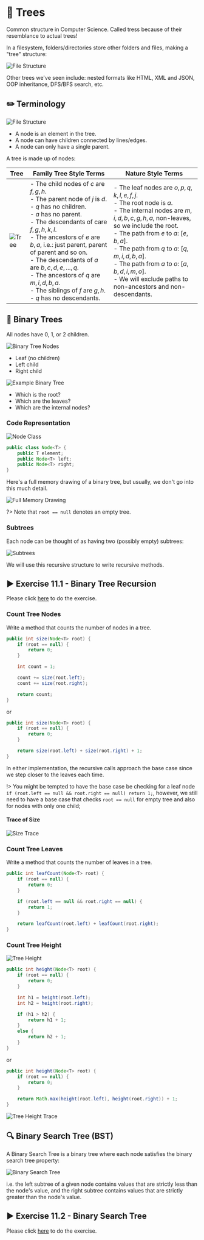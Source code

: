 # 🌳 Trees

Common structure in Computer Science. Called tress because of their resemblance to actual trees!

In a filesystem, folders/directories store other folders and files, making a "tree" structure:

![File Structure](./images/0-File-Structure.png)

Other trees we've seen include: nested formats like HTML, XML and JSON, OOP inheritance, DFS/BFS search, etc.

## ✏️ Terminology

![File Structure](./images/00-Terminology.png)

- A node is an element in the tree.
- A node can have children connected by lines/edges.
- A node can only have a single parent.

A tree is made up of nodes:

| Tree                           | Family Tree Style Terms                                                                                                                                                                                                                                                                                                                                                                                             | Nature Style Terms                                                                                                                                                                                                                                                                                                                                                     |
| ------------------------------ | ------------------------------------------------------------------------------------------------------------------------------------------------------------------------------------------------------------------------------------------------------------------------------------------------------------------------------------------------------------------------------------------------------------------- | ---------------------------------------------------------------------------------------------------------------------------------------------------------------------------------------------------------------------------------------------------------------------------------------------------------------------------------------------------------------------- |
| ![Tree](./images/000-Tree.png) | - The child nodes of $c$ are ${f, g, h}$.<br>- The parent node of $j$ is $d$.<br>- $q$ has no children.<br>- $a$ has no parent.<br>- The descendants of care ${f, g, h, k, l}$.<br>- The ancestors of $e$ are ${b, a}$, i.e.: just parent, parent of parent and so on.<br>- The descendants of $a$ are ${b, c, d, e, ..., q}$.<br>- The ancestors of $q$ are ${m, i, d, b, a}$.<br>- The siblings of $f$ are ${g, h}$.<br>- $q$ has no descendants. | - The leaf nodes are ${o, p, q, k, l, e, f, j}$.<br>- The root node is $a$.<br>- The internal nodes are ${m, i, d, b, c, g, h, a}$, non-leaves, so we include the root.<br>- The path from $e$ to $a$: $[e, b, a]$.<br>- The path from $q$ to $a$: $[q, m, i, d, b, a]$.<br>- The path from $a$ to $o$: $[a, b, d, i, m, o]$.<br>- We will exclude paths to non-ancestors and non-descendants. |

## 🌳 Binary Trees

All nodes have 0, 1, or 2 children.

![Binary Tree Nodes](./images/1-Binary-Tree-Nodes.png)

- Leaf (no children)
- Left child
- Right child

![Example Binary Tree](./images/2-Example-Binary-Tree.png)

- Which is the root?
- Which are the leaves?
- Which are the internal nodes?

### Code Representation

![Node Class](./images/3-Node-Class.png)

```java
public class Node<T> {
    public T element;
    public Node<T> left;
    public Node<T> right;
}
```

Here's a full memory drawing of a binary tree, but usually, we don't go into this much detail.

![Full Memory Drawing](./images/4-Full-Memory-Drawing.png)

?> Note that `root == null` denotes an empty tree.

### Subtrees

Each node can be thought of as having two (possibly empty) subtrees:

![Subtrees](./images/5-Subtrees.png)

We will use this recursive structure to write recursive methods.

## ▶️ Exercise 11.1 - Binary Tree Recursion

Please click [here](https://github.com/JAC-CS-Programming-4-W23/E11.1-Binary-Tree-Recursion) to do the exercise.

### Count Tree Nodes

Write a method that counts the number of nodes in a tree.

```java
public int size(Node<T> root) {
    if (root == null) {
        return 0;
    }

    int count = 1;

    count += size(root.left);
    count += size(root.right);

    return count;
}
```

or

```java
public int size(Node<T> root) {
    if (root == null) {
        return 0;
    }

    return size(root.left) + size(root.right) + 1;
}
```

In either implementation, the recursive calls approach the base case since we step closer to the leaves each time.

!> You might be tempted to have the base case be checking for a leaf node `if (root.left == null && root.right == null) return 1;`, however, we still need to have a base case that checks `root == null` for empty tree and also for nodes with only one child;

#### Trace of Size

![Size Trace](./images/6-Size-Trace.png)

### Count Tree Leaves

Write a method that counts the number of leaves in a tree.

```java
public int leafCount(Node<T> root) {
    if (root == null) {
        return 0;
    }

    if (root.left == null && root.right == null) {
        return 1;
    }

    return leafCount(root.left) + leafCount(root.right);
}
```

### Count Tree Height

![Tree Height](./images/7-Tree-Height.png)

```java
public int height(Node<T> root) {
    if (root == null) {
        return 0;
    }

    int h1 = height(root.left);
    int h2 = height(root.right);

    if (h1 > h2) {
        return h1 + 1;
    }
    else {
        return h2 + 1;
    }
}
```

or

```java
public int height(Node<T> root) {
    if (root == null) {
        return 0;
    }

    return Math.max(height(root.left), height(root.right)) + 1;
}
```

![Tree Height Trace](./images/8-Tree-Height-Trace.png)

## 🔍 Binary Search Tree (BST)

A Binary Search Tree is a binary tree where each node satisfies the binary search tree property:

![Binary Search Tree](./images/14-Binary-Search-Tree.png)

i.e. the left subtree of a given node contains values that are strictly less than the node's value, and the right subtree contains values that are strictly greater than the node's value.

## ▶️ Exercise 11.2 - Binary Search Tree

Please click [here](https://github.com/JAC-CS-Programming-4-W23/E11.2-Binary-Search-Tree) to do the exercise.
